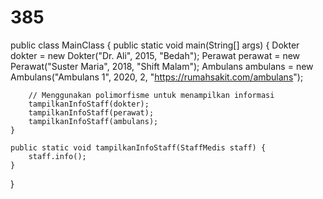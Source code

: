 # 385
public class MainClass {
    public static void main(String[] args) {
        Dokter dokter = new Dokter("Dr. Ali", 2015, "Bedah");
        Perawat perawat = new Perawat("Suster Maria", 2018, "Shift Malam");
        Ambulans ambulans = new Ambulans("Ambulans 1", 2020, 2, "https://rumahsakit.com/ambulans");

        // Menggunakan polimorfisme untuk menampilkan informasi
        tampilkanInfoStaff(dokter);
        tampilkanInfoStaff(perawat);
        tampilkanInfoStaff(ambulans);
    }

    public static void tampilkanInfoStaff(StaffMedis staff) {
        staff.info();
    }
}
